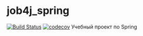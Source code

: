 # job4j_spring
[![Build Status](https://travis-ci.org/gmsmirnov/job4j_spring.svg?branch=master)](https://travis-ci.org/gmsmirnov/job4j_spring)
[![codecov](https://codecov.io/gh/gmsmirnov/job4j_spring/branch/master/graph/badge.svg)](https://codecov.io/gh/gmsmirnov/job4j_spring)
Учебный проект по Spring